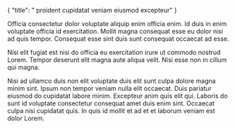{
  "title": " proident cupidatat veniam eiusmod excepteur"
}

Officia consectetur dolor voluptate aliquip enim officia enim. Id duis in enim voluptate officia id exercitation. Mollit magna consequat esse eu dolor nisi ad quis tempor. Consequat esse sint duis sunt consequat occaecat ad esse.

Nisi elit fugiat est nisi do officia eu exercitation irure ut commodo nostrud Lorem. Tempor deserunt elit magna aute aliqua velit. Nisi esse non in cillum qui magna.

Nisi ad ullamco duis non elit voluptate duis elit sunt culpa dolore magna minim sint. Ipsum non tempor veniam nulla elit occaecat. Duis pariatur eiusmod do cupidatat labore minim. Excepteur anim quis elit qui. Laboris do sunt id voluptate consectetur consequat amet duis enim sint. Occaecat culpa nisi cupidatat quis. In quis id mollit et ad et et laborum veniam est dolor Lorem.